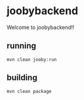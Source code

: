 # joobybackend

Welcome to joobybackend!!

## running

    mvn clean jooby:run

## building

    mvn clean package

